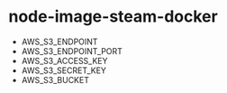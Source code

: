# node-image-steam-docker

* AWS_S3_ENDPOINT
* AWS_S3_ENDPOINT_PORT
* AWS_S3_ACCESS_KEY
* AWS_S3_SECRET_KEY
* AWS_S3_BUCKET

